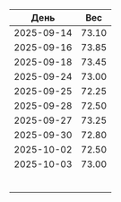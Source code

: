 
| День       | Вес   |
| ---------- | ----- |
| 2025-09-14 | 73.10 |
| 2025-09-16 | 73.85 |
| 2025-09-18 | 73.45 |
| 2025-09-24 | 73.00 |
| 2025-09-25 | 72.25 |
| 2025-09-28 | 72.50 |
| 2025-09-27 | 73.25 |
| 2025-09-30 | 72.80 |
| 2025-10-02 | 72.50 |
| 2025-10-03 | 73.00 |
|            |       |
|            |       |
|            |       |
|            |       |
|            |       |
|            |       |
